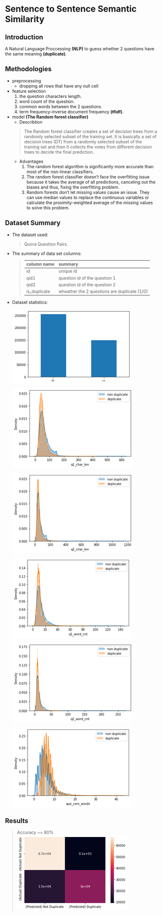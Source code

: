# Sentence to Sentence Semantic Similarity

## Introduction

A Natural Language Proccessing **(NLP)** to guess whether 2 questions have the same meaning **(duplicate)**.

## Methodologies
- preprocessing
    - dropping all rows that have any null cell
- feature selection
    1. the question characters length.
    2. word count of the question.
    3. common words between the 2 questions.
    4. term frequency-inverse document frequency **(tfidf)**.
- model **(The Random forest classifier)**
    - Describtion
    >  The Random forest classifier creates a set of decision trees from a randomly selected subset of the training set. It is basically a set of decision trees (DT) from a randomly selected subset of the training set and then It collects the votes from different decision trees to decide the final prediction.
    - Advantages
        1. The random forest algorithm is significantly more accurate than most of the non-linear classifiers.
        2. The random forest classifier doesn’t face the overfitting issue because it takes the average of all predictions, canceling out the biases and thus, fixing the overfitting problem.
        3. Random forests don’t let missing values cause an issue. They can use median values to replace the continuous variables or calculate the proximity-weighted average of the missing values to solve this problem.

<div style="page-break-after: always;"></div>

## Dataset Summary

- The dataset used:
    > Quora Question Pairs.

- The summary of data set columns:
    > | column name  | summary                                      |
    > |--------------|----------------------------------------------|
    > | id           | unique id                                    |
    > | qid1         | question id of the question 1                |
    > | qid2         | question id of the question 2                |
    > | is_duplicate | wheather the 2 questions are duplicate (1/0) |
    
- Dataset statistics:

    ![Dataset Statistics](bar_chart.png)

    ![Dataset Statistics](q1_char_len.png)

    ![Dataset Statistics](q2_char_len.png)

    ![Dataset Statistics](q1_word_count.png)

    ![Dataset Statistics](q2_word_count.png)

    ![Dataset Statistics](common_words.png)

## Results

> Accuracy ~= 80%
    ![Confusion Matrix](confusion_matrix.png)
